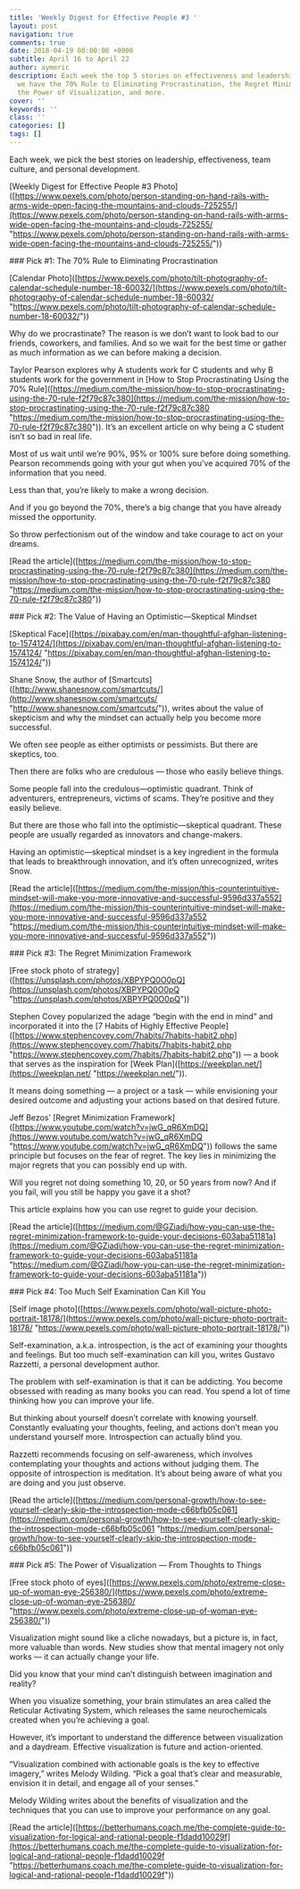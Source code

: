 ```yaml
---
title: 'Weekly Digest for Effective People #3 '
layout: post
navigation: true
comments: true
date: 2018-04-19 00:00:00 +0000
subtitle: April 16 to April 22
author: aymeric
description: Each week the top 5 stories on effectiveness and leadership. This week
  we have the 70% Rule to Eliminating Procrastination, the Regret Minimization Framework,
  the Power of Visualization, and more.
cover: ''
keywords: ''
class: ''
categories: []
tags: []
---
```

Each week, we pick the best stories on leadership, effectiveness, team culture, and personal development.

\[Weekly Digest for Effective People #3 Photo\]([https://www.pexels.com/photo/person-standing-on-hand-rails-with-arms-wide-open-facing-the-mountains-and-clouds-725255/](https://www.pexels.com/photo/person-standing-on-hand-rails-with-arms-wide-open-facing-the-mountains-and-clouds-725255/ "https://www.pexels.com/photo/person-standing-on-hand-rails-with-arms-wide-open-facing-the-mountains-and-clouds-725255/"))

\### Pick #1: The 70% Rule to Eliminating Procrastination

\[Calendar Photo\]([https://www.pexels.com/photo/tilt-photography-of-calendar-schedule-number-18-60032/](https://www.pexels.com/photo/tilt-photography-of-calendar-schedule-number-18-60032/ "https://www.pexels.com/photo/tilt-photography-of-calendar-schedule-number-18-60032/"))

Why do we procrastinate? The reason is we don’t want to look bad to our friends, coworkers, and families. And so we wait for the best time or gather as much information as we can before making a decision. 

Taylor Pearson explores why A students work for C students and why B students work for the government in \[How to Stop Procrastinating Using the 70% Rule\]([https://medium.com/the-mission/how-to-stop-procrastinating-using-the-70-rule-f2f79c87c380](https://medium.com/the-mission/how-to-stop-procrastinating-using-the-70-rule-f2f79c87c380 "https://medium.com/the-mission/how-to-stop-procrastinating-using-the-70-rule-f2f79c87c380")). It’s an excellent article on why being a C student isn’t so bad in real life.

Most of us wait until we’re 90%, 95% or 100% sure before doing something. Pearson recommends going with your gut when you’ve acquired 70% of the information that you need. 

Less than that, you’re likely to make a wrong decision. 

And if you go beyond the 70%, there’s a big change that you have already missed the opportunity. 

So throw perfectionism out of the window and take courage to act on your dreams.

\[Read the article\]([https://medium.com/the-mission/how-to-stop-procrastinating-using-the-70-rule-f2f79c87c380](https://medium.com/the-mission/how-to-stop-procrastinating-using-the-70-rule-f2f79c87c380 "https://medium.com/the-mission/how-to-stop-procrastinating-using-the-70-rule-f2f79c87c380"))

\### Pick #2: The Value of Having an Optimistic—Skeptical Mindset 

\[Skeptical Face\]([https://pixabay.com/en/man-thoughtful-afghan-listening-to-1574124/](https://pixabay.com/en/man-thoughtful-afghan-listening-to-1574124/ "https://pixabay.com/en/man-thoughtful-afghan-listening-to-1574124/"))

Shane Snow, the author of \[Smartcuts\]([http://www.shanesnow.com/smartcuts/](http://www.shanesnow.com/smartcuts/ "http://www.shanesnow.com/smartcuts/")), writes about the value of skepticism and why the mindset can actually help you become more successful. 

We often see people as either optimists or pessimists. But there are skeptics, too. 

Then there are folks who are credulous — those who easily believe things. 

Some people fall into the credulous—optimistic quadrant. Think of adventurers, entrepreneurs, victims of scams. They’re positive and they easily believe. 

But there are those who fall into the optimistic—skeptical quadrant. These people are usually regarded as innovators and change-makers.

Having an optimistic—skeptical mindset is a key ingredient in the formula that leads to breakthrough innovation, and it’s often unrecognized, writes Snow. 

\[Read the article\]([https://medium.com/the-mission/this-counterintuitive-mindset-will-make-you-more-innovative-and-successful-9596d337a552](https://medium.com/the-mission/this-counterintuitive-mindset-will-make-you-more-innovative-and-successful-9596d337a552 "https://medium.com/the-mission/this-counterintuitive-mindset-will-make-you-more-innovative-and-successful-9596d337a552"))

\### Pick #3: The Regret Minimization Framework

\[Free stock photo of strategy\]([https://unsplash.com/photos/XBPYPQ0O0pQ](https://unsplash.com/photos/XBPYPQ0O0pQ "https://unsplash.com/photos/XBPYPQ0O0pQ"))

Stephen Covey popularized the adage “begin with the end in mind” and incorporated it into the \[7 Habits of Highly Effective People\]([https://www.stephencovey.com/7habits/7habits-habit2.php](https://www.stephencovey.com/7habits/7habits-habit2.php "https://www.stephencovey.com/7habits/7habits-habit2.php")) — a book that serves as the inspiration for \[Week Plan\]([https://weekplan.net/](https://weekplan.net/ "https://weekplan.net/")).

It means doing something — a project or a task — while envisioning your desired outcome and adjusting your actions based on that desired future. 

Jeff Bezos’ \[Regret Minimization Framework\]([https://www.youtube.com/watch?v=jwG_qR6XmDQ](https://www.youtube.com/watch?v=jwG_qR6XmDQ "https://www.youtube.com/watch?v=jwG_qR6XmDQ")) follows the same principle but focuses on the fear of regret. The key lies in minimizing the major regrets that you can possibly end up with.

Will you regret not doing something 10, 20, or 50 years from now? And if you fail, will you still be happy you gave it a shot? 

This article explains how you can use regret to guide your decision.

\[Read the article\]([https://medium.com/@GZiadi/how-you-can-use-the-regret-minimization-framework-to-guide-your-decisions-603aba51181a](https://medium.com/@GZiadi/how-you-can-use-the-regret-minimization-framework-to-guide-your-decisions-603aba51181a "https://medium.com/@GZiadi/how-you-can-use-the-regret-minimization-framework-to-guide-your-decisions-603aba51181a"))

\### Pick #4: Too Much Self Examination Can Kill You

\[Self image photo\]([https://www.pexels.com/photo/wall-picture-photo-portrait-18178/](https://www.pexels.com/photo/wall-picture-photo-portrait-18178/ "https://www.pexels.com/photo/wall-picture-photo-portrait-18178/"))

Self-examination, a.k.a. introspection, is the act of examining your thoughts and feelings. But too much self-examination can kill you, writes Gustavo Razzetti, a personal development author. 

The problem with self-examination is that it can be addicting. You become obsessed with reading as many books you can read. You spend a lot of time thinking how you can improve your life. 

But thinking about yourself doesn’t correlate with knowing yourself. Constantly evaluating your thoughts, feeling, and actions don’t mean you understand yourself more. Introspection can actually blind you.

Razzetti recommends focusing on self-awareness, which involves contemplating your thoughts and actions without judging them. The opposite of introspection is meditation. It’s about being aware of what you are doing and you just observe.

\[Read the article\]([https://medium.com/personal-growth/how-to-see-yourself-clearly-skip-the-introspection-mode-c66bfb05c061](https://medium.com/personal-growth/how-to-see-yourself-clearly-skip-the-introspection-mode-c66bfb05c061 "https://medium.com/personal-growth/how-to-see-yourself-clearly-skip-the-introspection-mode-c66bfb05c061"))

\### Pick #5: The Power of Visualization — From Thoughts to Things

\[Free stock photo of eyes\]([https://www.pexels.com/photo/extreme-close-up-of-woman-eye-256380/](https://www.pexels.com/photo/extreme-close-up-of-woman-eye-256380/ "https://www.pexels.com/photo/extreme-close-up-of-woman-eye-256380/"))

Visualization might sound like a cliche nowadays, but a picture is, in fact, more valuable than words. New studies show that mental imagery not only works — it can actually change your life. 

Did you know that your mind can’t distinguish between imagination and reality? 

When you visualize something, your brain stimulates an area called the Reticular Activating System, which releases the same neurochemicals created when you’re achieving a goal.

However, it’s important to understand the difference between visualization and a daydream. Effective visualization is future and action-oriented. 

“Visualization combined with actionable goals is the key to effective imagery,” writes Melody Wilding. “Pick a goal that’s clear and measurable, envision it in detail, and engage all of your senses.”

Melody Wilding writes about the benefits of visualization and the techniques that you can use to improve your performance on any goal. 

\[Read the article\]([https://betterhumans.coach.me/the-complete-guide-to-visualization-for-logical-and-rational-people-f1dadd10029f](https://betterhumans.coach.me/the-complete-guide-to-visualization-for-logical-and-rational-people-f1dadd10029f "https://betterhumans.coach.me/the-complete-guide-to-visualization-for-logical-and-rational-people-f1dadd10029f"))